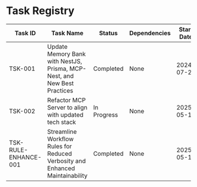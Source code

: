 # Task Registry

| Task ID | Task Name                                                                      | Status    | Dependencies | Start Date | Completion Date | Redelegations | Research Report |
|---------|--------------------------------------------------------------------------------|-----------|--------------|------------|-----------------|---------------|-----------------|
| TSK-001 | Update Memory Bank with NestJS, Prisma, MCP-Nest, and New Best Practices | Completed | None         | 2024-07-27 | 2024-07-28      | 0             | [Link](./TSK-001-Update_Memory_Bank_with_NestJS_Prisma_MCP-Nest_and_New_Best_Practices/research-report.md) | 
| TSK-002 | Refactor MCP Server to align with updated tech stack | In Progress | None                         | 2025-05-17 | -               | 0             |                 |
| TSK-RULE-ENHANCE-001 | Streamline Workflow Rules for Reduced Verbosity and Enhanced Maintainability | Completed   | None         | 2025-05-17 | 2025-05-17      | 0             |                 |